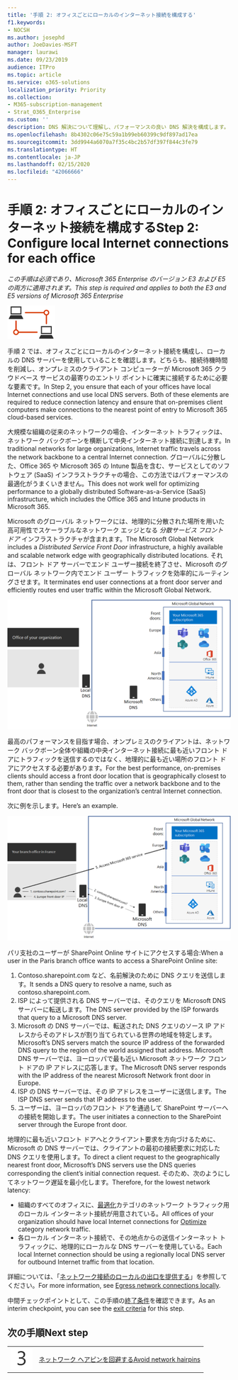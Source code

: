 ```yaml
---
title: '手順 2: オフィスごとにローカルのインターネット接続を構成する'
f1.keywords:
- NOCSH
ms.author: josephd
author: JoeDavies-MSFT
manager: laurawi
ms.date: 09/23/2019
audience: ITPro
ms.topic: article
ms.service: o365-solutions
localization_priority: Priority
ms.collection:
- M365-subscription-management
- Strat_O365_Enterprise
ms.custom: ''
description: DNS 解決について理解し、パフォーマンスの良い DNS 解決を構成します。
ms.openlocfilehash: 8b4302c06e75c59a1b99eb60399c9df897ad17ea
ms.sourcegitcommit: 3dd9944a6070a7f35c4bc2b57df397f844c3fe79
ms.translationtype: HT
ms.contentlocale: ja-JP
ms.lasthandoff: 02/15/2020
ms.locfileid: "42066666"
---
```

# <a name="step-2-configure-local-internet-connections-for-each-office"></a><span data-ttu-id="13058-103">手順 2: オフィスごとにローカルのインターネット接続を構成する</span><span class="sxs-lookup"><span data-stu-id="13058-103">Step 2: Configure local Internet connections for each office</span></span>

<span data-ttu-id="13058-104">*この手順は必須であり、Microsoft 365 Enterprise のバージョン E3 および E5 の両方に適用されます。*</span><span class="sxs-lookup"><span data-stu-id="13058-104">*This step is required and applies to both the E3 and E5 versions of Microsoft 365 Enterprise*</span></span>

![フェーズ 1 - ネットワーキング](../media/deploy-foundation-infrastructure/networking_icon-small.png)

<span data-ttu-id="13058-p101">手順 2 では、オフィスごとにローカルのインターネット接続を構成し、ローカルの DNS サーバーを使用していることを確認します。どちらも、接続待機時間を削減し、オンプレミスのクライアント コンピューターが Microsoft 365 クラウドベース サービスの最寄りのエントリ ポイントに確実に接続するために必要な要素です。</span><span class="sxs-lookup"><span data-stu-id="13058-p101">In Step 2, you ensure that each of your offices have local Internet connections and use local DNS servers. Both of these elements are required to reduce connection latency and ensure that on-premises client computers make connections to the nearest point of entry to Microsoft 365 cloud-based services.</span></span>

<span data-ttu-id="13058-108">大規模な組織の従来のネットワークの場合、インターネット トラフィックは、ネットワーク バックボーンを横断して中央インターネット接続に到達します。</span><span class="sxs-lookup"><span data-stu-id="13058-108">In traditional networks for large organizations, Internet traffic travels across the network backbone to a central Internet connection.</span></span> <span data-ttu-id="13058-109">グローバルに分散した、Office 365 や Microsoft 365 の Intune 製品を含む、サービスとしてのソフトウェア (SaaS) インフラストラクチャの場合、この方法ではパフォーマンスの最適化がうまくいきません。</span><span class="sxs-lookup"><span data-stu-id="13058-109">This does not work well for optimizing performance to a globally distributed Software-as-a-Service (SaaS) infrastructure, which includes the Office 365 and Intune products in Microsoft 365.</span></span>

<span data-ttu-id="13058-110">Microsoft のグローバル ネットワークには、地理的に分散された場所を用いた高可用性でスケーラブルなネットワーク エッジとなる *分散サービス フロント ドア* インフラストラクチャが含まれます。</span><span class="sxs-lookup"><span data-stu-id="13058-110">The Microsoft Global Network includes a *Distributed Service Front Door* infrastructure, a highly available and scalable network edge with geographically distributed locations.</span></span> <span data-ttu-id="13058-111">それは、フロント ドア サーバーでエンド ユーザー接続を終了させ、Microsoft のグローバル ネットワーク内でエンド ユーザー トラフィックを効率的にルーティングさせます。</span><span class="sxs-lookup"><span data-stu-id="13058-111">It terminates end user connections at a front door server and efficiently routes end user traffic within the Microsoft Global Network.</span></span>

![Microsoft のグローバル ネットワーク](../media/networking-dns-resolution-same-location/microsoft-global-network.png)

<span data-ttu-id="13058-113">最高のパフォーマンスを目指す場合、オンプレミスのクライアントは、ネットワーク バックボーン全体や組織の中央インターネット接続に最も近いフロント ドアにトラフィックを送信するのではなく、地理的に最も近い場所のフロント ドアにアクセスする必要があります。</span><span class="sxs-lookup"><span data-stu-id="13058-113">For the best performance, on-premises clients should access a front door location that is geographically closest to them, rather than sending the traffic over a network backbone and to the front door that is closest to the organization’s central Internet connection.</span></span>

<span data-ttu-id="13058-114">次に例を示します。</span><span class="sxs-lookup"><span data-stu-id="13058-114">Here’s an example.</span></span>

![Microsoft のグローバル ネットワークの使用例](../media/networking-dns-resolution-same-location/microsoft-global-network-example.png)

<span data-ttu-id="13058-116">パリ支社のユーザーが SharePoint Online サイトにアクセスする場合:</span><span class="sxs-lookup"><span data-stu-id="13058-116">When a user in the Paris branch office wants to access a SharePoint Online site:</span></span>

1. <span data-ttu-id="13058-117">Contoso.sharepoint.com など、名前解決のために DNS クエリを送信します。</span><span class="sxs-lookup"><span data-stu-id="13058-117">It sends a DNS query to resolve a name, such as contoso.sharepoint.com.</span></span> 
2. <span data-ttu-id="13058-118">ISP によって提供される DNS サーバーでは、そのクエリを Microsoft DNS サーバーに転送します。</span><span class="sxs-lookup"><span data-stu-id="13058-118">The DNS server provided by the ISP forwards that query to a Microsoft DNS server.</span></span>
3. <span data-ttu-id="13058-119">Microsoft の DNS サーバーでは、転送された DNS クエリのソース IP アドレスからそのアドレスが割り当てられている世界の地域を特定します。</span><span class="sxs-lookup"><span data-stu-id="13058-119">Microsoft’s DNS servers match the source IP address of the forwarded DNS query to the region of the world assigned that address.</span></span> <span data-ttu-id="13058-120">Microsoft DNS サーバーでは、ヨーロッパで最も近い Microsoft ネットワーク フロント ドアの IP アドレスに応答します。</span><span class="sxs-lookup"><span data-stu-id="13058-120">The Microsoft DNS server responds with the IP address of the nearest Microsoft Network front door in Europe.</span></span>
4. <span data-ttu-id="13058-121">ISP の DNS サーバーでは、その IP アドレスをユーザーに送信します。</span><span class="sxs-lookup"><span data-stu-id="13058-121">The ISP DNS server sends that IP address to the user.</span></span>
5. <span data-ttu-id="13058-122">ユーザーは、ヨーロッパのフロント ドアを通過して SharePoint サーバーへの接続を開始します。</span><span class="sxs-lookup"><span data-stu-id="13058-122">The user initiates a connection to the SharePoint server through the Europe front door.</span></span>

<span data-ttu-id="13058-123">地理的に最も近いフロント ドアへとクライアント要求を方向づけるために、Microsoft の DNS サーバーでは、クライアントの最初の接続要求に対応した DNS クエリを使用します。</span><span class="sxs-lookup"><span data-stu-id="13058-123">To direct a client request to the geographically nearest front door, Microsoft’s DNS servers use the DNS queries corresponding the client’s initial connection request.</span></span> <span data-ttu-id="13058-124">そのため、次のようにしてネットワーク遅延を最小化します。</span><span class="sxs-lookup"><span data-stu-id="13058-124">Therefore, for the lowest network latency:</span></span>

- <span data-ttu-id="13058-125">組織のすべてのオフィスに、[最適化](https://docs.microsoft.com/office365/enterprise/office-365-network-connectivity-principles#new-office-365-endpoint-categories)カテゴリのネットワーク トラフィック用のローカル インターネット接続が用意されている。</span><span class="sxs-lookup"><span data-stu-id="13058-125">All offices of your organization should have local Internet connections for [Optimize](https://docs.microsoft.com/office365/enterprise/office-365-network-connectivity-principles#new-office-365-endpoint-categories) category network traffic.</span></span>
- <span data-ttu-id="13058-126">各ローカル インターネット接続で、その地点からの送信インターネット トラフィックに、地理的にローカルな DNS サーバーを使用している。</span><span class="sxs-lookup"><span data-stu-id="13058-126">Each local Internet connection should be using a regionally local DNS server for outbound Internet traffic from that location.</span></span>

<span data-ttu-id="13058-127">詳細については、「[ネットワーク接続のローカルの出口を提供する](https://docs.microsoft.com/office365/enterprise/office-365-network-connectivity-principles#egress-network-connections-locally)」を参照してください。</span><span class="sxs-lookup"><span data-stu-id="13058-127">For more information, see [Egress network connections locally](https://docs.microsoft.com/office365/enterprise/office-365-network-connectivity-principles#egress-network-connections-locally).</span></span> 

<span data-ttu-id="13058-128">中間チェックポイントとして、この手順の[終了条件](networking-exit-criteria.md#crit-networking-step2)を確認できます。</span><span class="sxs-lookup"><span data-stu-id="13058-128">As an interim checkpoint, you can see the [exit criteria](networking-exit-criteria.md#crit-networking-step2) for this step.</span></span>

## <a name="next-step"></a><span data-ttu-id="13058-129">次の手順</span><span class="sxs-lookup"><span data-stu-id="13058-129">Next step</span></span>

|||
|:-------|:-----|
|![手順 3](../media/stepnumbers/Step3.png)|[<span data-ttu-id="13058-131">ネットワーク ヘアピンを回避する</span><span class="sxs-lookup"><span data-stu-id="13058-131">Avoid network hairpins</span></span>](networking-avoid-network-hairpins.md)|
